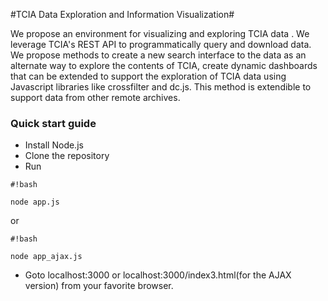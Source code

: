 #TCIA Data Exploration and Information Visualization#

We propose an environment for visualizing and exploring TCIA data . We leverage TCIA's REST API to programmatically query and download data. We propose methods to create a new search interface to the data as an alternate way to explore the contents of TCIA, create dynamic dashboards that can be extended to support the exploration of TCIA data using Javascript libraries like crossfilter and dc.js. This method is extendible to support data from other remote archives.

### Quick start guide ###

* Install Node.js
* Clone the repository
* Run 
```
#!bash

node app.js
```
 or 
```
#!bash

node app_ajax.js
```

* Goto localhost:3000 or localhost:3000/index3.html(for the AJAX version) from your favorite browser.